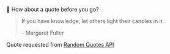 📣 How about a quote before you go?

> If you have knowledge, let others light their candles in it.
>
> <p>- Margaret Fuller</p>

Quote requested from [Random Quotes API](https://github.com/lukePeavey/quotable)
